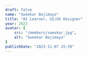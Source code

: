 ```yaml
---
draft: false
name: "Sweekar Bajimaya"
title: "AI Learner, UI/UX Designer"
year: 2023
avatar: {
    src: "/members/sweekar.jpg",
    alt: "Sweekar Bajimaya"
}
publishDate: "2023-11-07 15:39"
---
```

